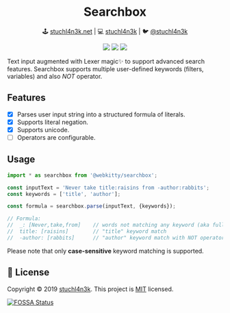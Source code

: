 <h1 align=center>Searchbox</h1>

<p align=center>
🕹 <a href="https://stuchl4n3k.net">stuchl4n3k.net</a> | 💻 <a href="https://github.com/stuchl4n3k">stuchl4n3k</a> | 🐦 <a href="https://twitter.com/stuchl4n3k">@stuchl4n3k</a>
</p>

<p align=center>
<a href="https://circleci.com/gh/webkitty/searchbox"><img src="https://img.shields.io/circleci/build/github/webkitty/searchbox?style=flat-square"></a>
<a href="https://codecov.io/gh/webkitty/searchbox"><img src="https://img.shields.io/codecov/c/github/webkitty/searchbox?style=flat-square"></a>
<a href="https://github.com/webkitty/searchbox/blob/master/LICENSE"><img src="https://img.shields.io/github/license/webkitty/searchbox?style=flat-square"></a>
</p>

Text input augmented with Lexer magic✨ to support advanced search features. Searchbox supports multiple user-defined keywords (filters, variables) and also _NOT_ operator.

## Features

- [x] Parses user input string into a structured formula of literals.
- [x] Supports literal negation.
- [x] Supports unicode.
- [ ] Operators are configurable.

## Usage

```typescript
import * as searchbox from '@webkitty/searchbox';

const inputText = 'Never take title:raisins from -author:rabbits';
const keywords = ['title', 'author'];

const formula = searchbox.parse(inputText, {keywords});

// Formula:
//  _: [Never,take,from]	// words not matching any keyword (aka fulltext)
//  title: [raisins]		// "title" keyword match
//  -author: [rabbits]		// "author" keyword match with NOT operator ("-")
```

Please note that only **case-sensitive** keyword matching is supported.

## 📝 License

Copyright © 2019 [stuchl4n3k](https://github.com/stuchl4n3k).
This project is [MIT](LICENSE) licensed.

[![FOSSA Status](https://app.fossa.io/api/projects/git%2Bgithub.com%2Fwebkitty%2Fsearchbox.svg?type=large)](https://app.fossa.io/projects/git%2Bgithub.com%2Fwebkitty%2Fsearchbox?ref=badge_large)
